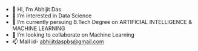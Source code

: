 - 👋 Hi, I’m Abhijit Das
- 👀 I’m interested in Data Science
- 🌱 I’m currently persuing B.Tech Degree on ARTIFICIAL INTELLIGENCE & MACHINE LEARNING
- 💞️ I’m looking to collaborate on Machine Learning
- 📫 Mail id- abhijitdaspbs@gmail.com


<!---
daabhijit/daabhijit is a ✨ special ✨ repository because its `README.md` (this file) appears on your GitHub profile.
You can click the Preview link to take a look at your changes.
--->
